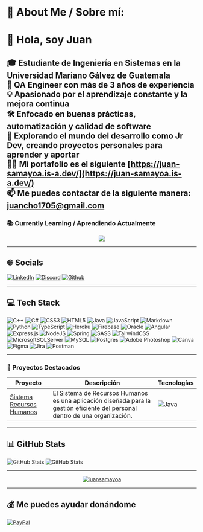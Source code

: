 # 💫 About Me / Sobre mí:
# 👋 Hola, soy Juan

🎓 Estudiante de Ingeniería en Sistemas en la Universidad Mariano Gálvez de Guatemala  
🧪 QA Engineer con más de 3 años de experiencia  
💡 Apasionado por el aprendizaje constante y la mejora continua  
🛠️ Enfocado en buenas prácticas, automatización y calidad de software  
🚀 Explorando el mundo del desarrollo como Jr Dev, creando proyectos personales para aprender y aportar <br>
👨‍💻 Mi portafolio es el siguiente [https://juan-samayoa.is-a.dev/](https://juan-samayoa.is-a.dev/) <br>
📫 Me puedes contactar de la siguiente manera: **juancho1705@gmail.com**
---

### 📚 Currently Learning / Aprendiendo Actualmente
<p align="center">
  <a href="https://skillicons.dev">
    <img src="https://skillicons.dev/icons?i=astro,python,gcp,py" />
  </a>
</p>

---

## 🌐 Socials
[![LinkedIn](https://skillicons.dev/icons?i=linkedin)](https://www.linkedin.com/in/juansamayoa/)
[![Discord](https://skillicons.dev/icons?i=discord)](https://discordapp.com/users/rocketxz_)
[![Github](https://skillicons.dev/icons?i=github)](https://github.com/JuanSamayoa)

---

## 💻 Tech Stack
![C++](https://img.shields.io/badge/c++-%2300599C.svg?style=for-the-badge&logo=c%2B%2B&logoColor=white) 
![C#](https://img.shields.io/badge/c%23-%23239120.svg?style=for-the-badge&logo=c-sharp&logoColor=white) 
![CSS3](https://img.shields.io/badge/css3-%231572B6.svg?style=for-the-badge&logo=css3&logoColor=white) 
![HTML5](https://img.shields.io/badge/html5-%23E34F26.svg?style=for-the-badge&logo=html5&logoColor=white) 
![Java](https://img.shields.io/badge/java-%23ED8B00.svg?style=for-the-badge&logo=java&logoColor=white) 
![JavaScript](https://img.shields.io/badge/javascript-%23323330.svg?style=for-the-badge&logo=javascript&logoColor=%23F7DF1E) 
![Markdown](https://img.shields.io/badge/markdown-%23000000.svg?style=for-the-badge&logo=markdown&logoColor=white) 
![Python](https://img.shields.io/badge/python-3670A0?style=for-the-badge&logo=python&logoColor=ffdd54) 
![TypeScript](https://img.shields.io/badge/typescript-%23007ACC.svg?style=for-the-badge&logo=typescript&logoColor=white) 
![Heroku](https://img.shields.io/badge/heroku-%23430098.svg?style=for-the-badge&logo=heroku&logoColor=white) 
![Firebase](https://img.shields.io/badge/firebase-%23039BE5.svg?style=for-the-badge&logo=firebase) 
![Oracle](https://img.shields.io/badge/Oracle-F80000?style=for-the-badge&logo=oracle&logoColor=white) 
![Angular](https://img.shields.io/badge/angular-%23DD0031.svg?style=for-the-badge&logo=angular&logoColor=white) 
![Express.js](https://img.shields.io/badge/express.js-%23404d59.svg?style=for-the-badge&logo=express&logoColor=%2361DAFB) 
![NodeJS](https://img.shields.io/badge/node.js-6DA55F?style=for-the-badge&logo=node.js&logoColor=white) 
![Spring](https://img.shields.io/badge/spring-%236DB33F.svg?style=for-the-badge&logo=spring&logoColor=white) 
![SASS](https://img.shields.io/badge/SASS-hotpink.svg?style=for-the-badge&logo=SASS&logoColor=white) 
![TailwindCSS](https://img.shields.io/badge/tailwindcss-%2338B2AC.svg?style=for-the-badge&logo=tailwind-css&logoColor=white) 
![MicrosoftSQLServer](https://img.shields.io/badge/Microsoft%20SQL%20Sever-CC2927?style=for-the-badge&logo=microsoft%20sql%20server&logoColor=white) 
![MySQL](https://img.shields.io/badge/mysql-%2300f.svg?style=for-the-badge&logo=mysql&logoColor=white) 
![Postgres](https://img.shields.io/badge/postgres-%23316192.svg?style=for-the-badge&logo=postgresql&logoColor=white) 
![Adobe Photoshop](https://img.shields.io/badge/adobephotoshop-%2331A8FF.svg?style=for-the-badge&logo=adobephotoshop&logoColor=white) 
![Canva](https://img.shields.io/badge/Canva-%2300C4CC.svg?style=for-the-badge&logo=Canva&logoColor=white) 
![Figma](https://img.shields.io/badge/figma-%23F24E1E.svg?style=for-the-badge&logo=figma&logoColor=white) 
![Jira](https://img.shields.io/badge/jira-%230A0FFF.svg?style=for-the-badge&logo=jira&logoColor=white) 
![Postman](https://img.shields.io/badge/Postman-FF6C37?style=for-the-badge&logo=postman&logoColor=white)

---

### 🚀 Proyectos Destacados
| Proyecto | Descripción | Tecnologías |
|----------|-------------|-------------|
| [Sistema Recursos Humanos](https://github.com/JuanSamayoa/SistemaRecursosHumanos) | El Sistema de Recursos Humanos es una aplicación diseñada para la gestión eficiente del personal dentro de una organización.| ![Java](https://skillicons.dev/icons?i=java) |

---

## 📊 GitHub Stats  
![GitHub Stats](https://github-readme-stats.vercel.app/api?username=JuanSamayoa&theme=react&show_icons=true&hide_border=true&count_private=true)
![GitHub Stats](https://github-readme-stats.vercel.app/api/top-langs/?username=JuanSamayoa&theme=react&show_icons=true&hide_border=true&layout=compact)

---

<p align="center"> <a href="https://github.com/ryo-ma/github-profile-trophy"><img src="https://github-profile-trophy.vercel.app/?username=juansamayoa&column=5" alt="juansamayoa" /></a> </p>

---

## 💰 Me puedes ayudar donándome
[![PayPal](https://img.shields.io/badge/PayPal-00457C?style=for-the-badge&logo=paypal&logoColor=white)](https://paypal.me/JSamayoa73)


  <!-- Proudly created with GPRM ( https://gprm.itsvg.in ) -->
  
